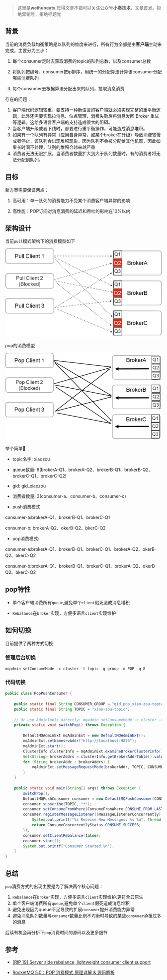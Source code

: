 > 这里是**weihubeats**,觉得文章不错可以关注公众号**小奏技术**，文章首发。拒绝营销号，拒绝标题党


## 背景

当前的消费负载均衡策略是以队列的维度来进行，所有行为全部是由**客户端**主动来完成，主要分为三步：

1. 每个consumer定时去获取消费的topic的队列总数，以及consumer总数

2. 将队列按编号、consumer按ip排序，用统一的分配算法计算该consumer分配哪些消费队列

3. 每个consumer去根据算法分配出来的队列，拉取消息消费


存在的问题：

1. 客户端代码逻辑较重，要支持一种新语言的客户端就必须实现完整的重平衡逻辑，此外还需要实现拉消息、位点管理、消费失败后将消息发回 Broker 重试等逻辑。这给多语言客户端的支持造成很大的阻碍。
2. 当客户端升级或者下线时，都要进行重平衡操作，可能造成消息堆积。
3. 如果有一个队列有异常（应用自身异常，或某个broker在升级）导致消费较慢或者停止，该队列会出现堆积现象，因为队列不会被分配给其他机器，因此如果长时间不处理，队列的堆积会越来越严重
4. 消费者无法无限扩展，当消费者数量扩大到大于队列数量时，有的消费者将无法分配到队列。

## 目标
新方案需要保证两点：

1. 高可用：单一队列的消费能力不受某个消费客户端异常的影响

2. 高性能：POP订阅对消息消费的延迟和吞吐的影响在10%以内

## 架构设计

当前`pull`模式架构下的消费模型如下


![alt text](images/rocketmq-pull-design.png)

pop的消费模型

![alt text](images/rocketmq-pop-design.png)

举个简单🌰

- topic名字: xiaozou
- queue数量: 6(brokerA-Q1、brokerA-Q2、brokerB-Q1、brokerB-Q2、brokerC-Q1、brokerC-Q2)
- gid: gid_xiaozou
- 消费者数量: 3(consumer-a、consumer-b、consumer-c)

- push消费模式

consumer-a:brokerA-Q1、brokerB-Q1、brokerC-Q1

consumer-b: brokerA-Q2、okerB-Q2、bkerC-Q2

- pop消费模式:

consumer-a:brokerA-Q1、brokerB-Q1、brokerC-Q1、brokerA-Q2、okerB-Q2、bkerC-Q2

consumer-b:brokerA-Q1、brokerB-Q1、brokerC-Q1、brokerA-Q2、okerB-Q2、bkerC-Q2


## pop特性

- 单个客户端消费所有`queue`,避免单个`client`假死造成消息堆积

- `Rebalance`在`broker`实现，方便多语言`client`实现维护

## 如何切换

目前提供了两种方式切换

### 管理后台切换

```
mqadmin setConsumeMode -c cluster -t topic -g group -m POP -q 8
```

### 代码切换

```java
public class PopPushConsumer {

    public static final String CONSUMER_GROUP = "gid_pop_xiao-zou-topic";
    public static final String TOPIC = "xiao-zou-topic";

    // Or use AdminTools directly: mqadmin setConsumeMode -c cluster -t topic -g group -m POP -n 8
    private static void switchPop() throws Exception {

        DefaultMQAdminExt mqAdminExt = new DefaultMQAdminExt();
        mqAdminExt.setNamesrvAddr("http://localhost:9876");
        mqAdminExt.start();
        ClusterInfo clusterInfo = mqAdminExt.examineBrokerClusterInfo();
        Set<String> brokerAddrs = clusterInfo.getBrokerAddrTable().values().stream().map(BrokerData::selectBrokerAddr).collect(Collectors.toSet());
        for (String brokerAddr : brokerAddrs) {
            mqAdminExt.setMessageRequestMode(brokerAddr, TOPIC, CONSUMER_GROUP, MessageRequestMode.POP, 8, 3_000);
        }
    }

    public static void main(String[] args) throws Exception {
        switchPop();
        DefaultMQPushConsumer consumer = new DefaultMQPushConsumer(CONSUMER_GROUP);
        consumer.subscribe(TOPIC, "*");
        consumer.setConsumeFromWhere(ConsumeFromWhere.CONSUME_FROM_LAST_OFFSET);
        consumer.registerMessageListener((MessageListenerConcurrently) (msgs, context) -> {
            System.out.printf("%s Receive New Messages: %s %n", Thread.currentThread().getName(), msgs);
            return ConsumeConcurrentlyStatus.CONSUME_SUCCESS;
        });
        consumer.setClientRebalance(false);
        consumer.start();
        System.out.printf("Consumer Started.%n");
    }
}
```

## 总结

`pop`消费方式的出现主要是为了解决两个核心问题：
1. `Rebalance`在`broker`实现，方便多语言`client`实现维护.更符合云原生
2. 单个客户端消费所有`queue`,避免单个`client`假死造成消息堆积
3. 避免出现因为queue不足导致的扩展`consumer`提升消费能力异常
4. 避免消息队列数量与`consumer`数量比例不均衡时导致的某些`consumer`承担过多的消息

后续有机会再分析下`pop`消费时间的源码以及更多细节

## 参考
- [[RIP 19] Server side rebalance, lightweight consumer client support
](https://github.com/apache/rocketmq/wiki/%5BRIP-19%5D-Server-side-rebalance,--lightweight-consumer-client-support)

- [RocketMQ 5.0：POP 消费模式 原理详解 & 源码解析
](https://hscarb.github.io/rocketmq/20221212-rocketmq-consumer-7-pop-consume.html)
